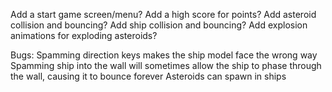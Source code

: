 Add a start game screen/menu?
Add a high score for points?
Add asteroid collision and bouncing?
Add ship collision and bouncing?
Add explosion animations for exploding asteroids?

Bugs:
Spamming direction keys makes the ship model face the wrong way
Spamming ship into the wall will sometimes allow the ship to phase through the wall, causing it to bounce forever
Asteroids can spawn in ships
